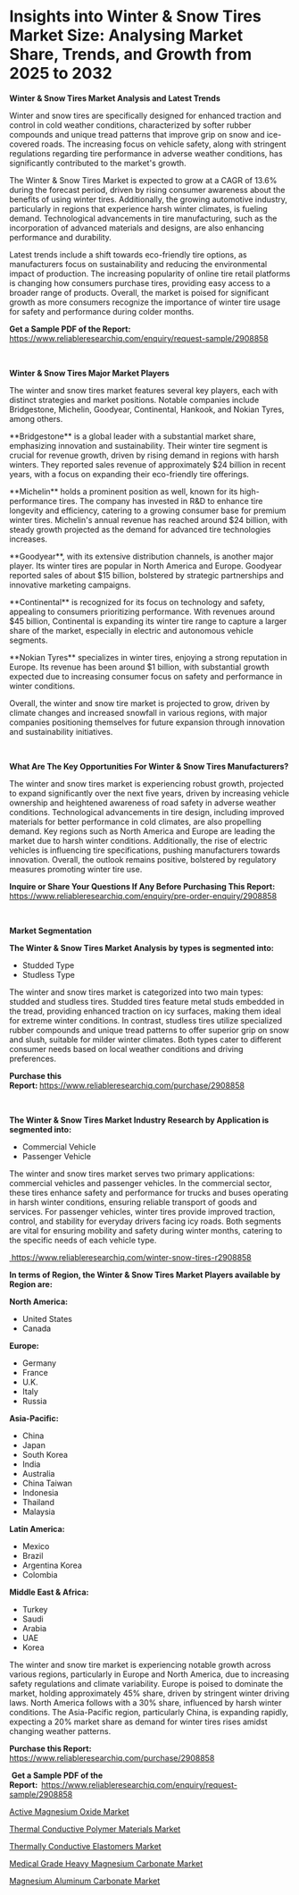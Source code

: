 <p><h1>Insights into Winter & Snow Tires Market Size: Analysing Market Share, Trends, and Growth from 2025 to 2032</h1></p><p><strong>Winter & Snow Tires Market Analysis and Latest Trends</strong></p>
<p><p>Winter and snow tires are specifically designed for enhanced traction and control in cold weather conditions, characterized by softer rubber compounds and unique tread patterns that improve grip on snow and ice-covered roads. The increasing focus on vehicle safety, along with stringent regulations regarding tire performance in adverse weather conditions, has significantly contributed to the market's growth.</p><p>The Winter & Snow Tires Market is expected to grow at a CAGR of 13.6% during the forecast period, driven by rising consumer awareness about the benefits of using winter tires. Additionally, the growing automotive industry, particularly in regions that experience harsh winter climates, is fueling demand. Technological advancements in tire manufacturing, such as the incorporation of advanced materials and designs, are also enhancing performance and durability. </p><p>Latest trends include a shift towards eco-friendly tire options, as manufacturers focus on sustainability and reducing the environmental impact of production. The increasing popularity of online tire retail platforms is changing how consumers purchase tires, providing easy access to a broader range of products. Overall, the market is poised for significant growth as more consumers recognize the importance of winter tire usage for safety and performance during colder months.</p></p>
<p><strong>Get a Sample PDF of the Report:&nbsp;</strong> <a href="https://www.reliableresearchiq.com/enquiry/request-sample/2908858?utm_campaign=1870&utm_medium=2&utm_source=Github&utm_content=ia&utm_term=12032025&utm_id=winter-snow-tires">https://www.reliableresearchiq.com/enquiry/request-sample/2908858</a></p>
<p>&nbsp;</p>
<p><strong>Winter & Snow Tires Major Market Players</strong></p>
<p><p>The winter and snow tires market features several key players, each with distinct strategies and market positions. Notable companies include Bridgestone, Michelin, Goodyear, Continental, Hankook, and Nokian Tyres, among others.</p><p>**Bridgestone** is a global leader with a substantial market share, emphasizing innovation and sustainability. Their winter tire segment is crucial for revenue growth, driven by rising demand in regions with harsh winters. They reported sales revenue of approximately $24 billion in recent years, with a focus on expanding their eco-friendly tire offerings.</p><p>**Michelin** holds a prominent position as well, known for its high-performance tires. The company has invested in R&D to enhance tire longevity and efficiency, catering to a growing consumer base for premium winter tires. Michelin's annual revenue has reached around $24 billion, with steady growth projected as the demand for advanced tire technologies increases.</p><p>**Goodyear**, with its extensive distribution channels, is another major player. Its winter tires are popular in North America and Europe. Goodyear reported sales of about $15 billion, bolstered by strategic partnerships and innovative marketing campaigns.</p><p>**Continental** is recognized for its focus on technology and safety, appealing to consumers prioritizing performance. With revenues around $45 billion, Continental is expanding its winter tire range to capture a larger share of the market, especially in electric and autonomous vehicle segments.</p><p>**Nokian Tyres** specializes in winter tires, enjoying a strong reputation in Europe. Its revenue has been around $1 billion, with substantial growth expected due to increasing consumer focus on safety and performance in winter conditions.</p><p>Overall, the winter and snow tire market is projected to grow, driven by climate changes and increased snowfall in various regions, with major companies positioning themselves for future expansion through innovation and sustainability initiatives.</p></p>
<p>&nbsp;</p>
<p><strong>What Are The Key Opportunities For Winter & Snow Tires Manufacturers?</strong></p>
<p><p>The winter and snow tires market is experiencing robust growth, projected to expand significantly over the next five years, driven by increasing vehicle ownership and heightened awareness of road safety in adverse weather conditions. Technological advancements in tire design, including improved materials for better performance in cold climates, are also propelling demand. Key regions such as North America and Europe are leading the market due to harsh winter conditions. Additionally, the rise of electric vehicles is influencing tire specifications, pushing manufacturers towards innovation. Overall, the outlook remains positive, bolstered by regulatory measures promoting winter tire use.</p></p>
<p><strong>Inquire or Share Your Questions If Any Before Purchasing This Report:</strong> <a href="https://www.reliableresearchiq.com/enquiry/pre-order-enquiry/2908858?utm_campaign=1870&utm_medium=2&utm_source=Github&utm_content=ia&utm_term=12032025&utm_id=winter-snow-tires">https://www.reliableresearchiq.com/enquiry/pre-order-enquiry/2908858</a></p>
<p>&nbsp;</p>
<p><strong>Market Segmentation</strong></p>
<p><strong>The Winter & Snow Tires Market Analysis by types is segmented into:</strong></p>
<p><ul><li>Studded Type</li><li>Studless Type</li></ul></p>
<p><p>The winter and snow tires market is categorized into two main types: studded and studless tires. Studded tires feature metal studs embedded in the tread, providing enhanced traction on icy surfaces, making them ideal for extreme winter conditions. In contrast, studless tires utilize specialized rubber compounds and unique tread patterns to offer superior grip on snow and slush, suitable for milder winter climates. Both types cater to different consumer needs based on local weather conditions and driving preferences.</p></p>
<p><strong>Purchase this Report:&nbsp;</strong><a href="https://www.reliableresearchiq.com/purchase/2908858?utm_campaign=1870&utm_medium=2&utm_source=Github&utm_content=ia&utm_term=12032025&utm_id=winter-snow-tires">https://www.reliableresearchiq.com/purchase/2908858</a></p>
<p>&nbsp;</p>
<p><strong>The Winter & Snow Tires Market Industry Research by Application is segmented into:</strong></p>
<p><ul><li>Commercial Vehicle</li><li>Passenger Vehicle</li></ul></p>
<p><p>The winter and snow tires market serves two primary applications: commercial vehicles and passenger vehicles. In the commercial sector, these tires enhance safety and performance for trucks and buses operating in harsh winter conditions, ensuring reliable transport of goods and services. For passenger vehicles, winter tires provide improved traction, control, and stability for everyday drivers facing icy roads. Both segments are vital for ensuring mobility and safety during winter months, catering to the specific needs of each vehicle type.</p></p>
<p><a href="https://www.reliableresearchiq.com/winter-snow-tires-r2908858?utm_campaign=1870&utm_medium=2&utm_source=Github&utm_content=ia&utm_term=12032025&utm_id=winter-snow-tires">&nbsp;https://www.reliableresearchiq.com/winter-snow-tires-r2908858</a></p>
<p><strong>In terms of Region, the Winter & Snow Tires Market Players available by Region are:</strong></p>
<p>
    <p> <strong> North America: </strong>
        <ul>
            <li>United States</li>
            <li>Canada</li>
        </ul>
        </p> 
    <p> <strong> Europe: </strong>
        <ul>
            <li>Germany</li>
            <li>France</li>
            <li>U.K.</li>
            <li>Italy</li>
            <li>Russia</li>
        </ul>
        </p> 
    <p> <strong> Asia-Pacific: </strong>
        <ul>
            <li>China</li>
            <li>Japan</li>
            <li>South Korea</li>
            <li>India</li>
            <li>Australia</li>
            <li>China Taiwan</li>
            <li>Indonesia</li>
            <li>Thailand</li>
            <li>Malaysia</li>
        </ul>
        </p> 
    <p> <strong> Latin America: </strong>
        <ul>
            <li>Mexico</li>
            <li>Brazil</li>
            <li>Argentina Korea</li>
            <li>Colombia</li>
        </ul>
        </p> 
    <p> <strong> Middle East & Africa: </strong>
        <ul>
            <li>Turkey</li>
            <li>Saudi</li>
            <li>Arabia</li>
            <li>UAE</li>
            <li>Korea</li>
        </ul>
    </p>
    </p>
<p><p>The winter and snow tire market is experiencing notable growth across various regions, particularly in Europe and North America, due to increasing safety regulations and climate variability. Europe is poised to dominate the market, holding approximately 45% share, driven by stringent winter driving laws. North America follows with a 30% share, influenced by harsh winter conditions. The Asia-Pacific region, particularly China, is expanding rapidly, expecting a 20% market share as demand for winter tires rises amidst changing weather patterns.</p></p>
<p><strong>Purchase this Report: </strong><a href="https://www.reliableresearchiq.com/purchase/2908858?utm_campaign=1870&utm_medium=2&utm_source=Github&utm_content=ia&utm_term=12032025&utm_id=winter-snow-tires">https://www.reliableresearchiq.com/purchase/2908858</a></p>
<p>&nbsp;<strong>Get a Sample PDF of the Report:&nbsp;&nbsp;</strong><a href="https://www.reliableresearchiq.com/enquiry/request-sample/2908858?utm_campaign=1870&utm_medium=2&utm_source=Github&utm_content=ia&utm_term=12032025&utm_id=winter-snow-tires">https://www.reliableresearchiq.com/enquiry/request-sample/2908858</a></p>
<p><strong></strong></p>
<p><p><a href="https://github.com/donkalucine10/Market-Research-Report-List-1/blob/main/active-magnesium-oxide-market.md?utm_campaign=1870&utm_medium=2&utm_source=Github&utm_content=ia&utm_term=12032025&utm_id=winter-snow-tires">Active Magnesium Oxide Market</a></p><p><a href="https://github.com/kaqiewan/Market-Research-Report-List-1/blob/main/thermal-conductive-polymer-materials-market.md?utm_campaign=1870&utm_medium=2&utm_source=Github&utm_content=ia&utm_term=12032025&utm_id=winter-snow-tires">Thermal Conductive Polymer Materials Market</a></p><p><a href="https://github.com/verikaahova/Market-Research-Report-List-1/blob/main/thermally-conductive-elastomers-market.md?utm_campaign=1870&utm_medium=2&utm_source=Github&utm_content=ia&utm_term=12032025&utm_id=winter-snow-tires">Thermally Conductive Elastomers Market</a></p><p><a href="https://github.com/elodielamto06/Market-Research-Report-List-1/blob/main/medical-grade-heavy-magnesium-carbonate-market.md?utm_campaign=1870&utm_medium=2&utm_source=Github&utm_content=ia&utm_term=12032025&utm_id=winter-snow-tires">Medical Grade Heavy Magnesium Carbonate Market</a></p><p><a href="https://github.com/ezahdyre/Market-Research-Report-List-1/blob/main/magnesium-aluminum-carbonate-market.md?utm_campaign=1870&utm_medium=2&utm_source=Github&utm_content=ia&utm_term=12032025&utm_id=winter-snow-tires">Magnesium Aluminum Carbonate Market</a></p></p>